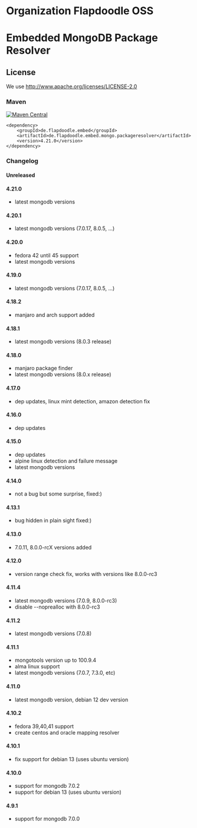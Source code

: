 # Organization Flapdoodle OSS

# Embedded MongoDB Package Resolver

## License

We use http://www.apache.org/licenses/LICENSE-2.0

### Maven

[![Maven Central](https://img.shields.io/maven-central/v/de.flapdoodle.embed/de.flapdoodle.embed.mongo.packageresolver.svg)](https://maven-badges.herokuapp.com/maven-central/de.flapdoodle.embed/de.flapdoodle.embed.mongo.packageresolver)

	<dependency>
		<groupId>de.flapdoodle.embed</groupId>
		<artifactId>de.flapdoodle.embed.mongo.packageresolver</artifactId>
		<version>4.21.0</version>
	</dependency>

### Changelog

#### Unreleased

#### 4.21.0

- latest mongodb versions

#### 4.20.1

- latest mongodb versions (7.0.17, 8.0.5, ...)

#### 4.20.0

- fedora 42 until 45 support
- latest mongodb versions

#### 4.19.0

- latest mongodb versions (7.0.17, 8.0.5, ...)

#### 4.18.2

- manjaro and arch support added

#### 4.18.1

- latest mongodb versions (8.0.3 release)

#### 4.18.0

- manjaro package finder
- latest mongodb versions (8.0.x release)
 
#### 4.17.0

- dep updates, linux mint detection, amazon detection fix

#### 4.16.0

- dep updates

#### 4.15.0

- dep updates
- alpine linux detection and failure message
- latest mongodb versions

#### 4.14.0

- not a bug but some surprise, fixed:)

#### 4.13.1

- bug hidden in plain sight fixed:)

#### 4.13.0

- 7.0.11, 8.0.0-rcX versions added

#### 4.12.0

- version range check fix, works with versions like 8.0.0-rc3

#### 4.11.4

- latest mongodb versions (7.0.9, 8.0.0-rc3)
- disable --noprealloc with 8.0.0-rc3

#### 4.11.2

- latest mongodb versions (7.0.8) 

#### 4.11.1

- mongotools version up to 100.9.4
- alma linux support
- latest mongodb versions (7.0.7, 7.3.0, etc)

#### 4.11.0

- latest mongodb version, debian 12 dev version

#### 4.10.2

- fedora 39,40,41 support
- create centos and oracle mapping resolver

#### 4.10.1

- fix support for debian 13 (uses ubuntu version)

#### 4.10.0

- support for mongodb 7.0.2
- support for debian 13 (uses ubuntu version)

#### 4.9.1

- support for mongodb 7.0.0
